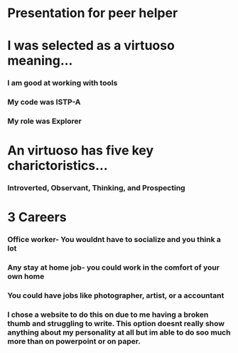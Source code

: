 # Presentation for peer helper

# I was selected as a virtuoso meaning...
### I am good at working with tools
### My code was ISTP-A
### My role was Explorer

# An virtuoso has five key charictoristics...
### Introverted, Observant, Thinking, and Prospecting

# 3 Careers
### Office worker- You wouldnt have to socialize and you think a lot
### Any stay at home job- you could work in the comfort of your own home
### You could have jobs like photographer, artist, or a accountant

### I chose a website to do this on due to me having a broken thumb and struggling to write. This option doesnt really show anything about my personality at all but im able to do soo much more than on powerpoint or on paper.
